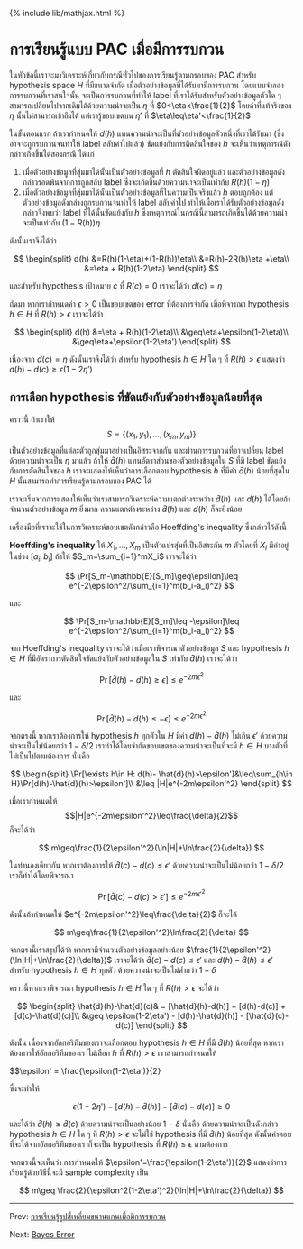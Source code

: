 {% include lib/mathjax.html %}
# การเรียนรู้แบบ PAC เมื่อมีการรบกวน

ในหัวข้อนี้เราจะมาวิเคราะห์เกี่ยวกับกรณีทั่วไปของการเรียนรู้ตามกรอบของ PAC สำหรับ hypothesis space  $H$ ที่มีขนาดจำกัด เมื่อตัวอย่างข้อมูลที่ได้รับมามีการรบกวน
โดยแบบจำลองการรบกวนที่เราสนใจนั้น จะเป็นการรบกวนที่ทำให้ label ที่เราได้รับสำหรับตัวอย่างข้อมูลตัวใด ๆ
สามารถเปลี่ยนไปจากเดิมได้ด้วยความน่าจะเป็น $\eta$ ที่ $0<\eta<\frac{1}{2}$ โดยค่าที่แท้จริงของ $\eta$ นั้นไม่สามารถเข้าถึงได้
แต่เรารู้ขอบเขตบน $\eta'$ ที่ $\eta\leq\eta'<\frac{1}{2}$

ในขั้นตอนแรก ถ้าเรากำหนดให้ $d(h)$ แทนความน่าจะเป็นที่ตัวอย่างข้อมูลตัวหนึ่งที่เราได้รับมา
(ซึ่งอาจจะถูกรบกวนจนทำให้ label สลับค่าไปแล้ว) ขัดแย้งกับการติดสินใจของ $h$
จะเห็นว่าเหตุการณ์ดังกล่าวเกิดขึ้นได้สองกรณี ได้แก่

1. เมื่อตัวอย่างข้อมูลที่สุ่มมาได้นั้นเป็นตัวอย่างข้อมูลที่ $h$ ตัดสินใจผิดอยู่แล้ว และตัวอย่างข้อมูลดังกล่าวรอดพ้นจากการถูกสลับ label
ซึ่งจะเกิดขึ้นด้วยความน่าจะเป็นเท่ากับ $R(h)(1-\eta)$
1. เมื่อตัวอย่างข้อมูลที่สุ่มมาได้นั้นเป็นตัวอย่างข้อมูลที่ในความเป็นจริงแล้ว $h$ ตอบถูกต้อง แต่ตัวอย่างข้อมูลดังกล่างถูกรบกวนจนทำให้ label สลับค่าไป ทำให้เมื่อเราได้รับตัวอย่างข้อมูลดังกล่าวจึงพบว่า label ที่ได้นั้นขัดแย้งกับ $h$ ซึ่งเหตุการณ์ในกรณีนี้สามารถเกิดขึ้นได้ด้วยความน่าจะเป็นเท่ากับ $(1-R(h))\eta$

ดังนั้นเราจึงได้ว่า

$$
\begin{split}
d(h) &=R(h)(1-\eta)+(1-R(h))\eta\\
&=R(h)-2R(h)\eta +\eta\\
&=\eta + R(h)(1-2\eta)
\end{split}
$$

และสำหรับ hypothesis เป้าหมาย $c$ ที่ $R(c)=0$ เราจะได้ว่า $d(c)=\eta$

ถัดมา หากเรากำหนดค่า $\epsilon>0$ เป็นขอบเขตของ error ที่ต้องการจำกัด
เมื่อพิจารณา hypothesis $h\in H$ ที่ $R(h)>\epsilon$ เราจะได้ว่า

$$
\begin{split}
d(h) &=\eta + R(h)(1-2\eta)\\
&\geq\eta+\epsilon(1-2\eta)\\
&\geq\eta+\epsilon(1-2\eta')
\end{split}
$$

เนื่องจาก $d(c)=\eta$ ดังนั้นเราจึงได้ว่า สำหรับ hypothesis $h\in H$ ใด ๆ ที่
$R(h)>\epsilon$ แสดงว่า $d(h)-d(c)\geq\epsilon(1-2\eta')$

## การเลือก hypothesis ที่ขัดแย้งกับตัวอย่างข้อมูลน้อยที่สุด

คราวนี้ ถ้าเราให้ $$S=\{(x_1,y_1),\dots,(x_m,y_m)\}$$ เป็นตัวอย่างข้อมูลที่แต่ละตัวถูกสุ่มมาอย่างเป็นอิสระจากกัน
และผ่านการรบกวนที่อาจเปลี่ยน label ด้วยความน่าจะเป็น $\eta$ มาแล้ว
ถ้าให้ $\hat{d}(h)$ แทนอัตราส่วนของตัวอย่างข้อมูลใน $S$ ที่มี label ขัดแย้งกับการตัดสินใจของ $h$
เราจะแสดงให้เห็นว่าการเลือกตอบ hypothesis $h$ ที่มีค่า $\hat{d}(h)$ น้อยที่สุดใน $H$ นั้นสามารถทำการเรียนรู้ตามกรอบของ PAC ได้

เราจะเริ่มจากการแสดงให้เห็นว่าเราสามารถวิเคราะห์ความแตกต่างระหว่าง
$\hat{d}(h)$ และ $d(h)$ ได้โดยถ้าจำนวนตัวอย่างข้อมูล $m$ ยิ่งมาก ความแตกต่างระหว่าง $\hat{d}(h)$
และ $d(h)$ ก็จะยิ่งน้อย

เครื่องมือที่เราจะใช้ในการวิเคราะห์ขอบเขตดังกล่าวคือ Hoeffding's inequality ซึ่งกล่าวไว้ดังนี้

**Hoeffding's inequality**
ให้ $X_1,\dots,X_m$ เป็นตัวแปรสุ่มที่เป็นอิสระกัน $m$ ตัวโดยที่ $X_i$ มีค่าอยู่ในช่วง $[a_i,b_i]$ ถ้าให้ $S_m=\sum_{i=1}^mX_i$ เราจะได้ว่า

$$
\Pr[S_m-\mathbb{E}[S_m]\geq\epsilon]\leq e^{-2\epsilon^2/\sum_{i=1}^m(b_i-a_i)^2}
$$

และ

$$
\Pr[S_m-\mathbb{E}[S_m]\leq -\epsilon]\leq e^{-2\epsilon^2/\sum_{i=1}^m(b_i-a_i)^2}
$$

จาก Hoeffding's inequality เราจะได้ว่าเมื่อเราพิจารณาตัวอย่างข้อมูล $S$ และ hypothesis $h\in H$ ที่มีอัตราการตัดสินใจขัดแย้งกับตัวอย่างข้อมูลใน $S$ เท่ากับ $\hat{d}(h)$ เราจะได้ว่า

$$
\Pr[\hat{d}(h)-d(h)\geq\epsilon]\leq e^{-2m\epsilon^2}
$$

และ

$$
\Pr[\hat{d}(h)-d(h)\leq -\epsilon]\leq e^{-2m\epsilon^2}
$$

จากตรงนี้ หากเราต้องการให้ hypothesis $h$ ทุกตัวใน $H$ มีค่า $d(h)-\hat{d}(h)$ ไม่เกิน $\epsilon'$
ด้วยความน่าจะเป็นไม่น้อยกว่า $1-\delta/2$ เราทำได้โดยจำกัดขอบเขตของความน่าจะเป็นที่จะมี $h\in H$
บางตัวที่ไม่เป็นไปตามต้องการ นั่นคือ

$$
\begin{split}
\Pr[\exists h\in H: d(h)- \hat{d}(h)>\epsilon']&\leq\sum_{h\in H}\Pr[d(h)-\hat{d}(h)>\epsilon']\\
&\leq |H|e^{-2m\epsilon'^2}
\end{split}
$$

เมื่อเรากำหนดให้
$$|H|e^{-2m\epsilon'^2}\leq\frac{\delta}{2}$$
ก็จะได้ว่า

$$
m\geq\frac{1}{2\epsilon'^2}(\ln|H|+\ln\frac{2}{\delta})
$$

ในทำนองเดียวกัน หากเราต้องการให้ $\hat{d}(c)- d(c)\leq\epsilon'$ ด้วยความน่าจะเป็นไม่น้อยกว่า $1-\delta/2$
เราก็ทำได้โดยพิจารณา

$$
\Pr[\hat{d}(c)- d(c)>\epsilon']\leq e^{-2m\epsilon'^2}
$$

ดังนั้นถ้ากำหนดให้ $e^{-2m\epsilon'^2}\leq\frac{\delta}{2}$ ก็จะได้

$$
m\geq\frac{1}{2\epsilon'^2}\ln\frac{2}{\delta}
$$

จากตรงนี้เราสรุปได้ว่า หากเรามีจำนวนตัวอย่างข้อมูลอย่างน้อย $\frac{1}{2\epsilon'^2}(\ln|H|+\ln\frac{2}{\delta})$
เราจะได้ว่า $\hat{d}(c)-d(c)\leq\epsilon'$ และ $d(h)-\hat{d}(h)\leq\epsilon'$ สำหรับ hypothesis $h\in H$
ทุกตัว ด้วยความน่าจะเป็นไม่ต่ำกว่า $1-\delta$

คราวนี้หากเราพิจารณา hypothesis $h\in H$ ใด ๆ ที่ $R(h)>\epsilon$
จะได้ว่า

$$
\begin{split}
\hat{d}(h)-\hat{d}(c)& = [\hat{d}(h)-d(h)] + [d(h)-d(c)] + [d(c)-\hat{d}(c)]\\
&\geq \epsilon(1-2\eta') - [d(h)-\hat{d}(h)] - [\hat{d}(c)-d(c)]
\end{split}
$$

ดังนั้น เนื่องจากอัลกอริทึมของเราจะเลือกตอบ hypothesis $h\in H$ ที่มี $\hat{d}(h)$ น้อยที่สุด
หากเราต้องการให้อัลกอริทึมของเราไม่เลือก $h$ ที่ $R(h)>\epsilon$ เราสามารถกำหนดให้

$$\epsilon' = \frac{\epsilon(1-2\eta')}{2}

ซึ่งจะทำให้

$$
\epsilon(1-2\eta') - [d(h)-\hat{d}(h)] - [\hat{d}(c)-d(c)]\geq 0
$$

และได้ว่า $\hat{d}(h)\geq\hat{d}(c)$ ด้วยความน่าจะเป็นอย่างน้อย $1-\delta$
นั่นคือ ด้วยความน่าจะเป็นดังกล่าว hypothesis $h\in H$ ใด ๆ ที่ $R(h)>\epsilon$ จะไม่ใช่ hypothesis ที่มี
$\hat{d}(h)$ น้อยที่สุด ดังนั้นคำตอบที่จะได้จากอัลกอริทึมของเราก็จะเป็น hypothesis ที่ $R(h)\leq\epsilon$
ตามต้องการ

จากตรงนี้จะเห็นว่า การกำหนดให้ $\epsilon'=\frac{\epsilon(1-2\eta')}{2}$ แสดงว่าการเรียนรู้ด้วยวิธีนี้จะมี
sample complexity เป็น

$$
m\geq \frac{2}{\epsilon^2(1-2\eta')^2}(\ln|H|+\ln\frac{2}{\delta})
$$


----
Prev: [การเรียนรู้รูปสี่เหลี่ยมขนานแกนเมื่อมีการรบกวน](https://vacharapat.github.io/Computational-Learning-Theory/docs/stochastic1)

Next: [Bayes Error](https://vacharapat.github.io/Computational-Learning-Theory/docs/stochastic3)
